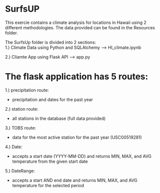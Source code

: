 # SurfsUP

This exercie contains a climate analysis for locations in Hawaii using 2 different methodologies.
The data provided can be found in the Resources folder.

The SurfsUp folder is divided into 2 sections:  
1.) Climate Data using Python and SQLAlchemy --> HI_climate.ipynb  

2.) Cliamte App using Flask API --> app.py

# The flask application has 5 routes:
1.) precipitation route:  
-  precipitation and dates for the past year  

2.) station route:  
-  all stations in the database (full data provided)  

3.) TOBS route:  
-  data for the most active station for the past year (USC00519281)  

4.) Date:  
-  accepts a start date (YYYY-MM-DD) and returns MIN, MAX, and AVG temperature from the given start date  

5.) DateRange:  
-  accepts a start AND end date and returns MIN, MAX, and AVG temperature for the selected period  
